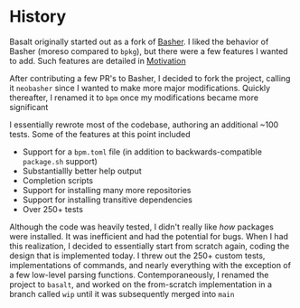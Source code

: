 # History

Basalt originally started out as a fork of [Basher](https://github.com/basherpm/basher). I liked the behavior of Basher (moreso compared to `bpkg`), but there were a few features I wanted to add. Such features are detailed in [Motivation](./docs/internals/motivation.md)

After contributing a few PR's to Basher, I decided to fork the project, calling it `neobasher` since I wanted to make more major modifications. Quickly thereafter, I renamed it to `bpm` once my modifications became more significant

I essentially rewrote most of the codebase, authoring an additional ~100 tests. Some of the features at this point included

- Support for a `bpm.toml` file (in addition to backwards-compatible `package.sh` support)
- Substantiallly better help output
- Completion scripts
- Support for installing many more repositories
- Support for installing transitive dependencies
- Over 250+ tests

Although the code was heavily tested, I didn't really like _how_ packages were installed. It was inefficient and had the potential for bugs. When I had this realization, I decided to essentially start from scratch again, coding the design that is implemented today. I threw out the 250+ custom tests, implementations of commands, and nearly everything with the exception of a few low-level parsing functions. Contemporaneously, I renamed the project to `basalt`, and worked on the from-scratch implementation in a branch called `wip` until it was subsequently merged into `main`
